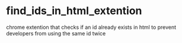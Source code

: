 # find_ids_in_html_extention
chrome extention that checks if an id already exists in html to prevent developers from using the same id twice
